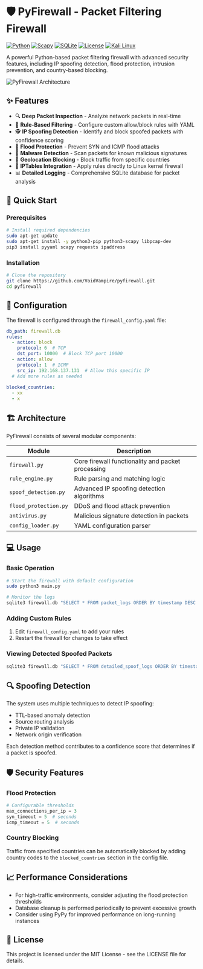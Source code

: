 # 🛡️ PyFirewall - Packet Filtering Firewall

[![Python](https://img.shields.io/badge/Python-3.7%2B-blue?style=for-the-badge&logo=python)](https://www.python.org/)
[![Scapy](https://img.shields.io/badge/Scapy-2.6-orange?style=for-the-badge&logo=python)](https://scapy.net/)
[![SQLite](https://img.shields.io/badge/SQLite-3.46-blue?style=for-the-badge&logo=sqlite)](https://www.sqlite.org/)
[![License](https://img.shields.io/badge/License-MIT-green?style=for-the-badge)](LICENSE)
[![Kali Linux](https://img.shields.io/badge/Kali%20Linux-Compatible-purple?style=for-the-badge&logo=kali-linux)](https://www.kali.org/)

A powerful Python-based packet filtering firewall with advanced security features, including IP spoofing detection, flood protection, intrusion prevention, and country-based blocking.

![PyFirewall Architecture](https://via.placeholder.com/800x400?text=PyFirewall+Architecture)

## ✨ Features

- 🔍 **Deep Packet Inspection** - Analyze network packets in real-time
- 🛑 **Rule-Based Filtering** - Configure custom allow/block rules with YAML
- 🕵️ **IP Spoofing Detection** - Identify and block spoofed packets with confidence scoring
- 🌊 **Flood Protection** - Prevent SYN and ICMP flood attacks
- 🦠 **Malware Detection** - Scan packets for known malicious signatures
- 🚫 **Geolocation Blocking** - Block traffic from specific countries
- 🔄 **IPTables Integration** - Apply rules directly to Linux kernel firewall
- 📊 **Detailed Logging** - Comprehensive SQLite database for packet analysis

## 🚀 Quick Start

### Prerequisites

```bash
# Install required dependencies
sudo apt-get update
sudo apt-get install -y python3-pip python3-scapy libpcap-dev
pip3 install pyyaml scapy requests ipaddress
```

### Installation

```bash
# Clone the repository
git clone https://github.com/VoidVampire/pyfirewall.git
cd pyfirewall
```

## 📝 Configuration

The firewall is configured through the `firewall_config.yaml` file:

```yaml
db_path: firewall.db
rules:
  - action: block
    protocol: 6  # TCP
    dst_port: 10000  # Block TCP port 10000
  - action: allow
    protocol: 1  # ICMP
    src_ip: 192.168.137.131  # Allow this specific IP
  # Add more rules as needed
    
blocked_countries:
  - xx
  - x
```

## 🏗️ Architecture

PyFirewall consists of several modular components:

| Module | Description |
|--------|-------------|
| `firewall.py` | Core firewall functionality and packet processing |
| `rule_engine.py` | Rule parsing and matching logic |
| `spoof_detection.py` | Advanced IP spoofing detection algorithms |
| `flood_protection.py` | DDoS and flood attack prevention |
| `antivirus.py` | Malicious signature detection in packets |
| `config_loader.py` | YAML configuration parser |

## 💻 Usage

### Basic Operation

```bash
# Start the firewall with default configuration
sudo python3 main.py

# Monitor the logs
sqlite3 firewall.db "SELECT * FROM packet_logs ORDER BY timestamp DESC LIMIT 10;"
```

### Adding Custom Rules

1. Edit `firewall_config.yaml` to add your rules
2. Restart the firewall for changes to take effect

### Viewing Detected Spoofed Packets

```bash
sqlite3 firewall.db "SELECT * FROM detailed_spoof_logs ORDER BY timestamp DESC;"
```

## 🔍 Spoofing Detection

The system uses multiple techniques to detect IP spoofing:

- TTL-based anomaly detection
- Source routing analysis
- Private IP validation
- Network origin verification

Each detection method contributes to a confidence score that determines if a packet is spoofed.

## 🛡️ Security Features

### Flood Protection

```python
# Configurable thresholds
max_connections_per_ip = 3
syn_timeout = 5  # seconds
icmp_timeout = 5  # seconds
```

### Country Blocking

Traffic from specified countries can be automatically blocked by adding country codes to the `blocked_countries` section in the config file.

## 📈 Performance Considerations

- For high-traffic environments, consider adjusting the flood protection thresholds
- Database cleanup is performed periodically to prevent excessive growth
- Consider using PyPy for improved performance on long-running instances


## 📄 License

This project is licensed under the MIT License - see the LICENSE file for details.